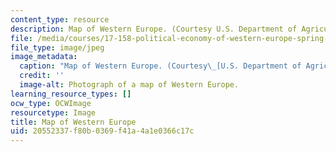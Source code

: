 ```yaml
---
content_type: resource
description: Map of Western Europe. (Courtesy U.S. Department of Agriculture.)
file: /media/courses/17-158-political-economy-of-western-europe-spring-2003/20552337f80b0369f41a4a1e0366c17c_17-158s03.jpg
file_type: image/jpeg
image_metadata:
  caption: "Map of Western Europe. (Courtesy\_[U.S. Department of Agriculture](http://www.usda.gov/).)"
  credit: ''
  image-alt: Photograph of a map of Western Europe.
learning_resource_types: []
ocw_type: OCWImage
resourcetype: Image
title: Map of Western Europe
uid: 20552337-f80b-0369-f41a-4a1e0366c17c
---
```

